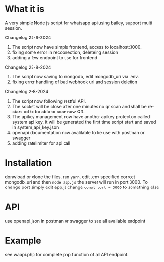 # What it is
A very simple Node js script for whatsapp api using bailey, support multi session. 

Changelog 22-8-2024
 1. The script now have simple frontend, access to localhost:3000. 
 2. fixing some error in recoonection, deleteing session
 3. adding a few endpoint to use for frontend
    
Changelog 22-8-2024
 1. The script now saving to mongodb, edit mongodb_uri via .env. 
 2. fixing error handling of bad webhook url and session deletion
    
Changelog 2-8-2024
 1. The script now following restful API. 
 2. The socket will be close after one minutes no qr scan and shall be re-start-ed to be able to scan new QR. 
 3. The apikey management now have another apikey protection called system api key. it will be generated the first time script start and saved in system_api_key.json 
 4. openapi documentation now avalilable to be use with postman or swagger 
 5. adding ratelimiter for api call

# Installation
donwload or clone the files. run `yarn`, edit .env specified correct mongodb_uri and then `node app.js` the server will run in port 3000.
To change port simply edit app.js change `const port = 3000` to something else

# API
use openapi.json in postman or swagger to see all available endpoint

# Example
see waapi.php for complete php function of all API endpoint.
